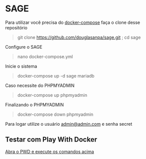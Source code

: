# SAGE
Para utilizar você precisa do [docker-compose](https://docs.docker.com/compose/install/)
faça o clone desse repositório
> git clone https://github.com/douglasanpa/sage.git ; cd sage

Configure o SAGE
> nano docker-compose.yml

Inicie o sistema
> docker-compose up -d sage mariadb

Caso necessite do PHPMYADMIN
> docker-compose up phpmyadmin

Finalizando o PHPMYADMIN
> docker-compose down phpmyadmin

Para logar utilize o usuário admin@admin.com e senha secret

Testar com Play With Docker
---------------------------
[Abra o PWD e execute os comandos acima](http://labs.play-with-docker.com/)
